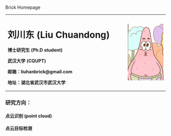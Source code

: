 Brick Homepage
<table border="0">
  <tr>
    <td width="75%">
      <h1>刘川东 (Liu Chuandong)</h1>
      <p><b>博士研究生 (Ph.D student)</b></p>
      <p><b>武汉大学 (CQUPT)</b></p>
      <p><b>邮箱：liuhanbrick@gmail.com</b></p>
      <p><b>地址：湖北省武汉市武汉大学</b></p>
    </td>
    <td width="25%">
      <img src="/lcd.png" width="100%">  
    </td>
  </tr>
</table>

### 研究方向：
#### 点云识别 (point cloud)
#### 点云目标检测
